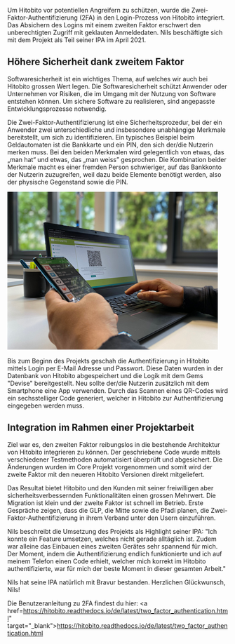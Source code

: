 Um Hitobito vor potentiellen Angreifern zu schützen, wurde die Zwei-Faktor-Authentifizierung (2FA) in den Login-Prozess von Hitobito integriert. Das Absichern des Logins mit einem zweiten Faktor erschwert den unberechtigten Zugriff mit geklauten Anmeldedaten. Nils beschäftigte sich mit dem Projekt als Teil seiner IPA im April 2021.

## Höhere Sicherheit dank zweitem Faktor
Softwaresicherheit ist ein wichtiges Thema, auf welches wir auch bei Hitobito grossen Wert legen. Die Softwaresicherheit schützt Anwender oder Unternehmen vor Risiken, die im Umgang mit der Nutzung von Software entstehen können. Um sichere Software zu realisieren, sind angepasste Entwicklungsprozesse notwendig.

Die Zwei-Faktor-Authentifizierung ist eine Sicherheitsprozedur, bei der ein Anwender zwei unterschiedliche und insbesondere unabhängige Merkmale bereitstellt, um sich zu identifizieren. Ein typisches Beispiel beim Geldautomaten ist die Bankkarte und ein PIN, den sich der/die Nutzerin merken muss. Bei den beiden Merkmalen wird gelegentlich von etwas, das „man hat“ und etwas, das „man weiss” gesprochen. Die Kombination beider Merkmale macht es einer fremden Person schwieriger, auf das Bankkonto der Nutzerin zuzugreifen, weil dazu beide Elemente benötigt werden, also der physische Gegenstand sowie die PIN.

![](/uploads/Hitobito2FA.png)

Bis zum Beginn des Projekts geschah die Authentifizierung in Hitobito mittels Login per E-Mail Adresse und Passwort. Diese Daten wurden in der Datenbank von Hitobito abgespeichert und die Logik mit dem Gems "Devise" bereitgestellt. Neu sollte der/die Nutzerin zusätzlich mit dem Smartphone eine App verwenden. Durch das Scannen eines QR-Codes wird ein sechsstelliger Code generiert, welcher in Hitobito zur Authentifizierung eingegeben werden muss.

## Integration im Rahmen einer Projektarbeit
Ziel war es, den zweiten Faktor reibungslos in die bestehende Architektur von Hitobito integrieren zu können. Der geschriebene Code wurde mittels verschiedener Testmethoden automatisiert überprüft und abgesichert. Die Änderungen wurden im Core Projekt vorgenommen und somit wird der zweite Faktor mit den neueren Hitobito Versionen direkt mitgeliefert.

Das Resultat bietet Hitobito und den Kunden mit seiner freiwilligen aber sicherheitsverbessernden Funktionalitäten einen grossen Mehrwert. Die Migration ist klein und der zweite Faktor ist schnell im Betrieb. Erste Gespräche zeigen, dass die GLP, die Mitte sowie die Pfadi planen, die Zwei-Faktor-Authentifizierung in ihrem Verband unter den Usern einzuführen.

Nils beschreibt die Umsetzung des Projekts als Highlight seiner IPA: "Ich konnte ein Feature umsetzen, welches nicht gerade alltäglich ist. Zudem war alleine das Einbauen eines zweiten Gerätes sehr spannend für mich. Der Moment, indem die Authentifizierung endlich funktionierte und ich auf meinem Telefon einen Code erhielt, welcher mich korrekt im Hitobito authentifizierte, war für mich der beste Moment in dieser gesamten Arbeit."

Nils hat seine IPA natürlich mit Bravur bestanden. Herzlichen Glückwunsch, Nils! 

Die Benutzeranleitung zu 2FA findest du hier: <a href=https://hitobito.readthedocs.io/de/latest/two_factor_authentication.html" target="_blank">https://hitobito.readthedocs.io/de/latest/two_factor_authentication.html</a>
